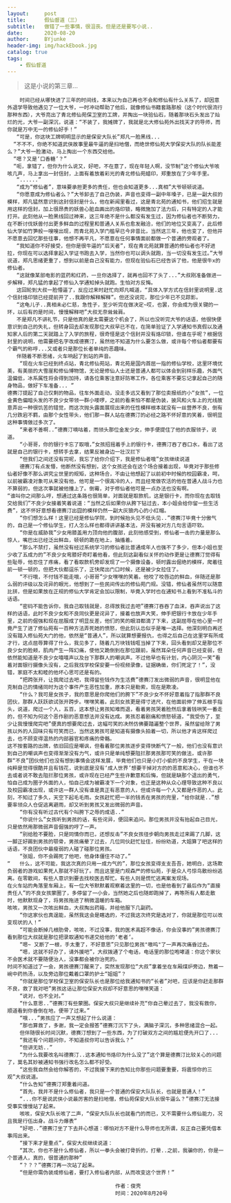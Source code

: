 ```yaml
---
layout:     post
title:      假仙督道（三）
subtitle:   做错了一些事情，很沮丧。但是还是要写小说..
date:       2020-08-20
author:     BYjunke
header-img: img/hackEbook.jpg
catalog: true
tags:
    - 假仙督道
---
```




> 这是小说的第三章...
>
> 

		时间已经从哪快进了三年的时间线，本来以为自己再也不会和修仙有什么关系了，却因意外退学导致他遇见了一位大爷，一时冲动帮助了他后，就像修仙书籍套路那般（这个时代很流行那种东西），大爷亮出了青北修仙苑保卫室的工牌，并掏出一块验仙石，随着那块石头发出了灿烂的光，大爷一副深沉，说道：“不装了，我摊牌了，我就是北大修仙苑外出找天才的导师，而你就是万中无一的修仙好手！”
	   “可是，你这块工牌明明显示的是保安大队长”郑凡一脸黑线...
	  “不不不，你绝不知道武侠故事里最牛逼的是扫地僧，而绝世修仙苑大学保安大队的队长能差么？”大爷一脸激动，马上掏出一个东西交给他。
	  “嗯？又是‘口香糖’？”
	  “呃，拿错了，但你为什么说又，好吧，不在意了，现在年轻人啊，没节制”这个修仙大爷咳咳几声，马上拿出一封信封，上面有着放着彩光的青北修仙苑蜡印，郑重放在了少年手里。
	   “......”
	   “成为“修仙者”，意味要承担更多的责任，但也会知道更多...真相”大爷顿顿说道。
	   “你愿意成为修仙者么？”大爷卸去了自己伪装，声音也变得一副中年嗓子，已是一副大叔的模样，郑凡猛然意识到这封信封是什么，他在新闻里看过，这是青北苑的通知书，他们招生就是用这样的信封，加上很昂贵的妖兽心脏血画出的烙印锁，略微施加了法力后，只有特定的人才能打开。此刻他从一脸黑线回过神来，这三年绝不是什么都没有发生过，因为修仙者也不断努力，在不断讨伐妖兽付出更多鲜血的过程里和普通人关系也愈发融洽，他们的地位又变高了，此后修仙大学如竹笋般一嗖嗖出现，而青北苑入学门槛早已今非昔比，当然这三年，他也变了，但他并不愿意去回忆那些往事，他想不再平凡，不愿意在任何事情面前都做一个普通的旁观者了。
	   “我知道你不好接受，但你是很牛逼的“后天者”，现在青北苑就算普通的修仙者也不好进拉，你现在可以选择拿起入学证书跑去入学，当然你也可以调头就跑，当一切没有发生过。”大爷说道，郑凡思绪更重了，想到以前是自己没有能力，但现在验仙石已经告诉了他，他是很牛x的修仙者。
	   “这就像某部电影的蓝药和红药，一旦你选择了，就再也回不了头了...”大叔刚准备做进一步解释，郑凡猛的拿起了修仙入学通知掉头就跑。生怕对方反悔。
	   这回轮到大叔一脸懵逼了，反应过来时赶忙向郑凡喊道，“具体入学方式在信封里说明里.这个信封烙印锁已经提前开了..我跟你解释解释”。但还没说完，那位少年已不见踪影。
	   “这龟儿子..真相未必仁慈，急性子，至少听完在做决定~哎，也罢，你会成为很关键的一环，以后有的是时间，慢慢解释吧”大叔无奈耸耸肩。
	   不是郑凡不讲礼节，只是他真的是太需要这个机会了，所以也没听完大爷的话语，他很快便意识到自己的失礼，但转身回去却发现那位大叔早已不在，在简单验证了入学通知书真假以及通知家人后的第二天就踏上了入学的旅程，很奇怪是这个信封并没有烙印锁，但谁在乎呢？根据信封里的说明，他需要把名字改成德赛汀，虽然他不知道为什么要怎么做，或许每个修仙者都要有个霸气的称呼...又或者只是那位长者单纯的恶趣味。
	   伴随着不断思绪，火车响起了到站的声音。
		“现在火车已经到终点站，青北修仙苑站，青北苑是国内首屈一指的修仙学校，这里环境优美，有美丽的大雪崖和修仙博物馆，无论是修仙人士还是普通人都可以体会到别样乐趣，外面气温偏低，冰系属性将会得到加持，请各位乘客注意好防寒工作，各位乘客不要忘记拿起自己的随身物品，做好下车准备... ”
	德赛汀提起了自己仅剩的物品，往车外面走动，没走多远又看到了那位卖报纸的小“女孩”，一位金黄色偏暗头发的不良少女带领一群小喽啰，之前的看来怕不都是伪装，披风和火车上的光线故意弄出一种很饥苦的错觉，而这次抛头露面展现出来的任性模样根本就没有一丝营养不良，倒有几分跌宕不羁，由那个女性带头，他们那一群人站在德赛汀的必经之路不怀好意的笑着，很明显这种事情做过多次了。
		“来者不善啊..”德赛汀嘀咕着，而领头那位金发少女，伸手便提住了他的衣服领子，说道。
		“小哥哥，你的银行卡忘了取哦，”女孩招摇着手上的银行卡，德赛汀吞了吞口水，看出了这就是自己的银行卡，想转手去拿，结果反被身边一壮汉拦下
		“但我们之间还没有完呢，我忘了给你介绍下，我是修仙者哦”女孩继续说道
		德赛汀有点发懵，他断然没有想到，这个女孩还会在这个场合接着出现，毕竟对于那些修仙者好像不那么讲究尘世里的规矩，这种场合，不由让他想起了以前初中时候的校园霸凌，呵，以前被霸凌对象可从来没有他，他可是一个很高冷的人，而且经常做农活的他在普通人战斗力也不算弱的，但这次事就被他撞上了。倒霉，对于修仙者他可是一点办法也没有啊。
	“谁叫你之间那么哼，想通过这条路也很简单，对面就是取款机，这是银行卡，而你现在去取钱交给我们”不良少女接着笑着说道：“当然之后如果你从胯下钻过去，本小姐会给你留一些生活费”，这不怀好意想看德赛汀出囧的模样仍然一副大灰狼内心的小红帽。
		“你们想怎么样！这里已经是修仙学院，到时候抬头见不低头见..”德赛汀毕竟十分傲气的，自己是一个修仙学生，打人怎么样也都得讲讲基本法，并没有被对方几句言语吓软。
		“你是在威胁我”少女用膝盖用力顶向他的腹部，此刻他感受到，修仙者一击的力量是那么惊人，嘴巴出已经泛出鲜血，顿顿的跪在地上，抽搐着。
		“那么不禁打，虽然没有经过系统学习的修仙者比普通成年人也强不了多少，但本小姐也至少收了五成力的”不良少女弯膝好奇盯着他看，但此刻这副看似关怀的动作更是让德赛汀觉得有些耻辱，他忍住了疼痛，看了看取款机旁却发现了一个摄像设备，顿时露出倔绝的模样，爬着往前一顿一顿的，但把大伙都逗乐了，正快爬出门口时候，还是被少女拉住了。
		“不行哦，不付钱不能走哦，小哥哥”少女嘿嘿的笑着。他咬了咬唇边的鲜血，伴随还是那么弱的评级以及诧异的眼光，他想到了一些民间传出的修仙苑门规。没错，修仙者虽然可以随意比拼，但是如果放在正规的修仙大学肯定会加以限制，毕竟入学时也在通知书上看到不准私斗的话语。
		“密码不能告诉你，我自己取钱就是，总得放我过去吧”德赛汀吞吞了血沫，吞声说出了这样的话语，此时不良少女和不良同伙更是诧异了，接着也放声大笑，伸手把银行卡放在少年手里，之前的倔强和现在屈服成了明显反差，他们的笑的眼泪都滴了下来，这副屈辱在他心里一时竟产生了进了修仙苑有一百种方法弄死她的愤怒，但此刻认怂似乎是唯一选择。他深刻明白再还没有踏入修仙苑大门的他，依然是“普通人”，所以就算想要报仇，也得之后自己在这里学有所成才行，这点屈辱算得了什么，我见多了，随着几万块钱钱哐当掉了下来，回头看到却又是那位不良少女的脸颊，肌肉产生一阵幻痛，使他又跪倒到在那位跟前，虽然耳朵任何声音已经变弱，但依然能知道是不良少女嘻嘻声以及台下那群人的嘲讽声。不过他早也有计划，内心阴沉一笑“看着对面银行摄像头没有，之后我找学校保安要一份视频录像，证据确凿，你们死定了！”，没错，家庭不太和睦的他坏心思可还是有的。
		“把跨张开，让我爬过去吧，我得留些钱作为生活费”德赛汀发出微弱的声音，很明显他在克制自己的情绪同时为这个事件产生恶性加重，原本只是勒索，现在是欺凌。
		“什么？我可是女孩子，我的意思是你爬他们的胯下”不良少女不怀好意着指了指那群不良团伙，那群人跃跃欲试张开跨步。嘿嘿笑着。此刻女孩更是得寸进尺，在他面前伸了伸五根手指头，说道，爬过一个人，五百，这本想让男孩知难而退，看着男孩哭着脸然后拿着钱哄笑一番走的，但不知为何这个恶作剧的恶意想法并没有达成。男孩忍着剧痛和愤怒顿道，“我受伤了，至少让我慢慢爬完吧”便真的想要爬过去，这幅可笑的决然仿佛要踏遍整个世界，虽然留给除了男孩以外的人回味只有可笑而已，当然这男孩可是知道有摄像头拍着一切，所以他才肯这样爬过去，也不顾变得温热的内部器官和疼痛的骨骼。
	这不按套路的出牌，依旧回应是嘲讽，但看着那位男孩逐步变得快断气了一般，他们也没有意识到自己的嘲讽声也变得渐渐没有力气，或许只是单纯想要阻拦那男孩那可笑的做法，或许那群“不良”团伙他们也没有想到事情会这样发展，毕竟他们也只是小打小偷的不良学生，干在一块纯粹是觉得很酷并且有钱花，说到底是没有‘成人世界’想要干掉对方的的恶意和决心，但谁也不去或者说不敢去阻拦那位男孩，或许现在已经产生些许歉意和后悔，但就是缺那个退出的勇气，怕自己成为圈子外面的人，怕自己成为被霸凌下一个对象，也正是这种从众心理导致这种不良以及校园霸凌出现，或许这一群人没有谁是真正有恶意的人，但或许每一个人又都是作恶的人。此刻，不知过了多久，天空下起毛毛雨。女孩赶忙把一半的钱丢在男孩的兜里，“给你就是..”想要率领众人仓促逃离避雨，却又听到男孩又发出微弱的声音。
		“你有没有听过古代有个叫胯下之辱的成语..”
		“你说什么”女孩听到男孩的话，有些诧异，便回来追问。那位男孩并没有抬起自己目光，只是依然用那微弱声音倔强的哼了一声。
		“别给脸不要脸，只是同情你而已，还想反击”不良女孩径步朝向男孩走过来踢了几脚，这一脚正好踢到男孩的颚骨，男孩痛晕了过去，几位同伙赶忙扯住，纷纷劝道，大姐算了吧这样的话语，不良团伙中最瘦弱的人碰了碰那位男孩。
		“张姐，你不会踢死了他吧，他身体僵住不动了。”
	“	什么，这不可能，我这次真的只用一成力气的”，那位女孩变得支支吾吾，她明白，这场欺负弱者的游戏如果死人那就不好玩了。而且这里是门规森严的修仙苑，于是众人弓惊鸟散纷纷逃离。在零散间，有些人意识到要去找校医去帮忙。有些人则是慌忙逃离案发现场。
	在火车站的角落里车厢上，有一位大爷默默着观察着这里的一切，也是他看到了最后作为“直接责任人”的不良女孩蒙圈了，多停留了一小会，当然她之后也随即跑掉了，再等所有人都走散时，他默默现身了，将男孩拖进了稍微温暖的车箱。
	咳咳，男孩又一次咳出鲜血，大叔掏出药箱，并给他服下几副药。
		“你这家伙也真逞能，虽然我这会是瞎选的，不过我这次终究是选对了，你就是那位可以改变现状的人！”
		“可能会断掉几根肋骨，咳咳，不过没事，我的医术高超不像话，你会没事的”男孩德赛汀看到那位大叔就是那位把录取通知书递交给他的‘老者’。
		“嗯~ 又断了一根，手太重了，不好意思”只见那位男孩"嗷呜"了一声再次痛昏过去。
		“嗯，这就不好办了，请外援吧”，大叔拨通了个电话，电话里的那位咆哮道：你这个家伙不会医术就不要随便治人，没事都会被你治死的。
	时间不知道过了一会，男孩德赛汀醒来了，突然发现那位“大叔”拿着坐在车厢煤炉旁边，熬着一碗中药热汤，以及旁边那位戴着口罩的护士“姐姐”？
		“你就是那位学校保卫室的保安队长也是那位给我通知书的“长者”对吧，应该是你赶走那群不良，救了我对吧”男孩这话让那位保安大叔却不好意思的嘿嘿笑道：
		“说对，也不全对。”
		“什么意思..”德赛汀有些蒙圈。保安大叔只是继续补充“你自己晕过去了，我没有救你，顺道看到你昏倒在地，便带了过来。”
		“哦...”男孩应了一声又想起了什么说道：
		“那也算救了，多谢，我一定会报答”德赛汀沉下了头，满脑子深沉，多种思绪混合一起。
		但伴随很长时间沉默，德赛汀想到了一些东西，为了打破双方之间的尴尬便先开口了...
		“我还有个问题问你，不知道叔你可以告诉我么？”
		“但讲无妨..”
		“为什么我要改名叫德赛汀..这本通知书烙印为什么没了”这个算是德赛汀比较关心的问题了，莫名其妙被通知书强行改名怎么都不好受。
		“这些我自然会给你解答的，不过我接下来的告知比你那些问题要重要，将震惊你的三观”大叔说道。
		“什么告知”德赛汀郑重着问道。
		“首先，我并不是什么修仙者，我只是一个普通的保安大队队长，也就是普通人！”
		“...你不是说武侠小说最厉害的是扫地僧，修仙苑保安大队长很牛逼么？”德赛汀无法接受事实慢慢站了起来。
	 	咳咳，保安大队长咳了二声，“保安大队队长也就看门的而已，又不需要什么修仙能力，况且我是行伍出身。战斗力爆表”
		“好吧..”德赛汀坐了下去并心想道：哪怕对方不是什么导师也无所谓，反正自己要凭借本事闯出来。
		“接下来才是重点”，保安大叔继续说道：
		“其次，你也不是什么修仙者，所以一拳头会被打骨折的，打晕..之前，我骗你的，你是一个普通人，真的，很普通的那种”
		“？？？”德赛汀再一次站了起来。
		“但是你需伪装成修仙者，要打入修仙者内部，从而改变这个世界！”
  



```china
								   作者：俊壳	
								   时间：2020年8月20号
```



